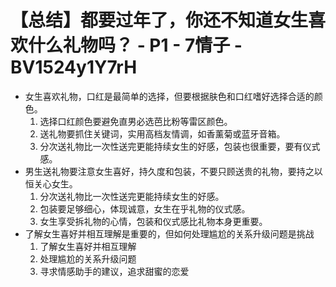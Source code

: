 # 【总结】都要过年了，你还不知道女生喜欢什么礼物吗？ - P1 - 7情子 - BV1524y1Y7rH

-   女生喜欢礼物，口红是最简单的选择，但要根据肤色和口红嗜好选择合适的颜色。
    1.  选择口红颜色要避免直男必选芭比粉等雷区颜色。
    2.  送礼物要抓住关键词，实用高档友情调，如香薰菊或蓝牙音箱。
    3.  分次送礼物比一次性送完更能持续女生的好感，包装也很重要，要有仪式感。
-   男生送礼物要注意女生喜好，持久度和包装，不要只顾送贵的礼物，要持之以恒关心女生。
    1.  分次送礼物比一次性送完更能持续女生的好感。
    2.  包装要足够细心，体现诚意，女生在乎礼物的仪式感。
    3.  女生享受拆礼物的心情，包装和仪式感比礼物本身更重要。
-   了解女生喜好并相互理解是重要的，但如何处理尴尬的关系升级问题是挑战
    1.  了解女生喜好并相互理解
    2.  处理尴尬的关系升级问题
    3.  寻求情感助手的建议，追求甜蜜的恋爱